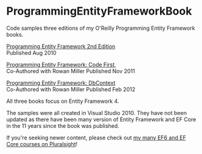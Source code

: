 # ProgrammingEntityFrameworkBook
 Code samples three editions of my O'Reilly Programming Entity Framework books.

 [Programming Entity Framework 2nd Edition](https://www.oreilly.com/library/view/programming-entity-framework/9780596807276/
 )  
 Published Aug 2010

 

[Programming Entity Framework: Code First](https://www.oreilly.com/library/view/programming-entity-framework/9781449317867),  
Co-Authored with Rowan Miller
 Published Nov 2011  


 [Programming Entity Framework: DbContext](https://www.oreilly.com/library/view/programming-entity-framework/9781449331825/)  
 Co-Authored with Rowan Miller
 Published Feb 2012



 All three books focus on Entity Framework 4. 

 The samples were all created in Visual Studio 2010.  They have not been updated as there have been many version of Entity Framework and EF Core in the 11 years since the book was published.

 If you're seeking newer content, please check out [my many EF6 and EF Core courses on Pluralsight](bit.ly/efcore5)!

